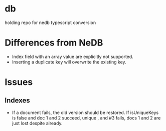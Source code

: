# db
holding repo for nedb typescript conversion

# Differences from NeDB
* Index field with an array value are explicitly not supported.
* Inserting a duplicate key will overwrite the existing key.

# Issues
## Indexes
* If a document fails, the old version should be restored. If isUniqueKeys is false and doc 1 and 2 succeed, unique , and #3 fails, docs 1 and 2 are just lost despite already.